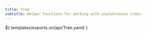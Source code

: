 ```yaml
---
title: Tree
subtitle: Helper functions for working with asynchronous trees
---
```


${ templates/exports.ori(api/Tree.yaml) }
